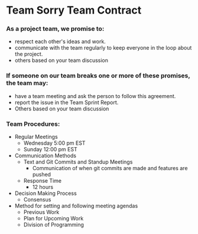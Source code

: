 # Team Sorry Team Contract

### As a project team, we promise to:
 * respect each other's ideas and work.
 * communicate with the team regularly to keep everyone in the loop about the project.
 * others based on your team discussion

### If someone on our team breaks one or more of these promises, the team may:
 * have a team meeting and ask the person to follow this agreement.
 * report the issue in the Team Sprint Report.
 * Others based on your team discussion

### Team Procedures:
 * Regular Meetings
    * Wednesday 5:00 pm EST
    * Sunday 12:00 pm EST
 * Communication Methods
    * Text and Git Commits and Standup Meetings
        * Communication of when git commits are made and features are pushed
    * Response Time
        * 12 hours
 * Decision Making Process
    * Consensus
 * Method for setting and following meeting agendas
    * Previous Work
    * Plan for Upcoming Work
    * Division of Programming